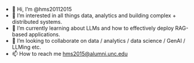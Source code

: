 - 👋 Hi, I’m @hms20112015
- 👀 I’m interested in all things data, analytics and building complex + distributed systems. 
- 🌱 I’m currently learning about LLMs and how to effectively deploy RAG-based applications. 
- 💞️ I’m looking to collaborate on data / analytics / data science / GenAI / LLMing etc.
- 📫 How to reach me hms2015@alumni.unc.edu 

<!---
hms20112015/hms20112015 is a ✨ special ✨ repository because its `README.md` (this file) appears on your GitHub profile.
You can click the Preview link to take a look at your changes.
--->
